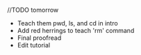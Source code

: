 //TODO tomorrow
- Teach them pwd, ls, and cd in intro
- Add red herrings to teach 'rm' command
- Final proofread
- Edit tutorial
